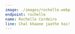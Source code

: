 ```yaml
---
image: ./images/rochelle.webp
endpoint: rochelle
name: Rochelle Cordeiro
line: Chal khaane jaathe hai!
---
```


